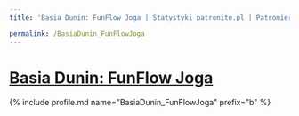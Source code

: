 ```yaml
---
title: 'Basia Dunin: FunFlow Joga | Statystyki patronite.pl | Patromierz'

permalink: /BasiaDunin_FunFlowJoga
---
```


# [Basia Dunin: FunFlow Joga](https://patronite.pl/BasiaDunin_FunFlowJoga)

{% include profile.md name="BasiaDunin_FunFlowJoga" prefix="b" %}
